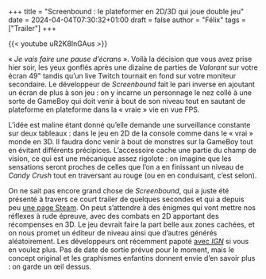 +++
title = "Screenbound : le plateformer en 2D/3D qui joue double jeu"
date = 2024-04-04T07:30:32+01:00
draft = false
author = "Félix"
tags = ["Trailer"]
+++ 


{{< youtube uR2K8InGAus >}} 

« *Je vais faire une pause d’écrans* ». Voilà la décision que vous avez prise hier soir, les yeux gonflés après une dizaine de parties de *Valorant* sur votre écran 49" tandis qu’un live Twitch tournait en fond sur votre moniteur secondaire. Le développeur de *Screenbound* fait le pari inverse en ajoutant un écran de plus à son jeu : on y incarne un personnage le nez collé à une sorte de GameBoy qui doit venir à bout de son niveau tout en sautant de plateforme en plateforme dans la « vraie » vie en vue FPS. 

L’idée est maline étant donné qu’elle demande une surveillance constante sur deux tableaux : dans le jeu en 2D de la console comme dans le « vrai » monde en 3D. Il faudra donc venir à bout de monstres sur la GameBoy tout en évitant différents précipices. L’accessoire cache une partie du champ de vision, ce qui est une mécanique assez rigolote : on imagine que les sensations seront proches de celles que l’on a en finissant un niveau de *Candy Crush* tout en traversant au rouge (ou en en conduisant, c’est selon).

On ne sait pas encore grand chose de *Screenbound*, qui a juste été présenté à travers ce court trailer de quelques secondes et qui a depuis peu [une page Steam](https://store.steampowered.com/app/2805070/Screenbound/?l=french). On peut s’attendre à des énigmes qui vont mettre nos réflexes à rude épreuve, avec des combats en 2D apportant des récompenses en 3D. Le jeu devrait faire la part belle aux zones cachées, et on nous promet un éditeur de niveau ainsi que d’autres générés aléatoirement. Les développeurs ont récemment papoté [avec *IGN*](https://www.youtube.com/watch?v=j5H0y2Ad1vc) si vous en voulez plus. Pas de date de sortie prévue pour le moment, mais le concept original et les graphismes enfantins donnent envie d’en savoir plus : on garde un œil dessus.